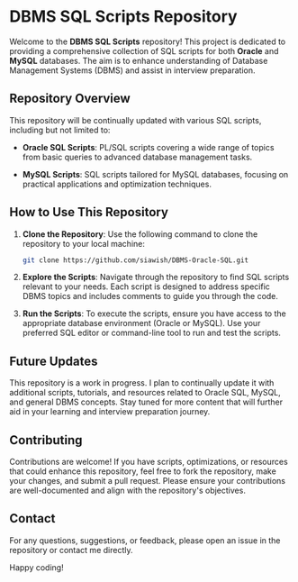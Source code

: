 # DBMS SQL Scripts Repository

Welcome to the **DBMS SQL Scripts** repository! This project is dedicated to providing a comprehensive collection of SQL scripts for both **Oracle** and **MySQL** databases. The aim is to enhance understanding of Database Management Systems (DBMS) and assist in interview preparation.

## Repository Overview

This repository will be continually updated with various SQL scripts, including but not limited to:

- **Oracle SQL Scripts**: PL/SQL scripts covering a wide range of topics from basic queries to advanced database management tasks.

- **MySQL Scripts**: SQL scripts tailored for MySQL databases, focusing on practical applications and optimization techniques.

## How to Use This Repository

1. **Clone the Repository**: Use the following command to clone the repository to your local machine:

   ```bash
   git clone https://github.com/siawish/DBMS-Oracle-SQL.git
   ```

2. **Explore the Scripts**: Navigate through the repository to find SQL scripts relevant to your needs. Each script is designed to address specific DBMS topics and includes comments to guide you through the code.

3. **Run the Scripts**: To execute the scripts, ensure you have access to the appropriate database environment (Oracle or MySQL). Use your preferred SQL editor or command-line tool to run and test the scripts.

## Future Updates

This repository is a work in progress. I plan to continually update it with additional scripts, tutorials, and resources related to Oracle SQL, MySQL, and general DBMS concepts. Stay tuned for more content that will further aid in your learning and interview preparation journey.

## Contributing

Contributions are welcome! If you have scripts, optimizations, or resources that could enhance this repository, feel free to fork the repository, make your changes, and submit a pull request. Please ensure your contributions are well-documented and align with the repository's objectives.


## Contact

For any questions, suggestions, or feedback, please open an issue in the repository or contact me directly.

Happy coding! 
